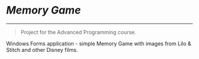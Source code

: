 # ***Memory Game***
---
> Project for the Advanced Programming course. 

Windows Forms application - simple Memory Game with images from Lilo & Stitch and other Disney films.  
